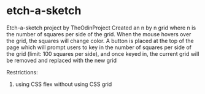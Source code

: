 # etch-a-sketch
Etch-a-sketch project by TheOdinProject
Created an n by n grid where n is the number of squares per side of the grid.
When the mouse hovers over the grid, the squares will change color.
A button is placed at the top of the page which will prompt users to key in the number of squares per side of the grid (limit: 100 squares per side), and once keyed in, the current grid will be removed and replaced with the new grid

Restrictions:
1. using CSS flex without using CSS grid
